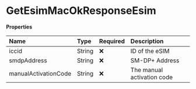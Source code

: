 # GetEsimMacOkResponseEsim

**Properties**

| Name                 | Type   | Required | Description                |
| :------------------- | :----- | :------- | :------------------------- |
| iccid                | String | ❌       | ID of the eSIM             |
| smdpAddress          | String | ❌       | SM-DP+ Address             |
| manualActivationCode | String | ❌       | The manual activation code |

